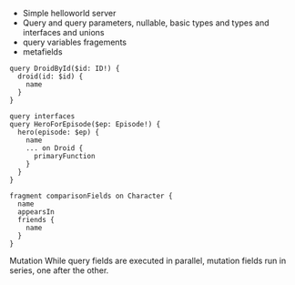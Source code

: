 - Simple helloworld server
- Query and query parameters, nullable, basic types and types and interfaces and unions
- query variables  fragements
- metafields
```
query DroidById($id: ID!) {
  droid(id: $id) {
    name
  }
}

query interfaces
query HeroForEpisode($ep: Episode!) {
  hero(episode: $ep) {
    name
    ... on Droid {
      primaryFunction
    }
  }
}

fragment comparisonFields on Character {
  name
  appearsIn
  friends {
    name
  }
}
```

Mutation
While query fields are executed in parallel, mutation fields run in series, one after the other.

